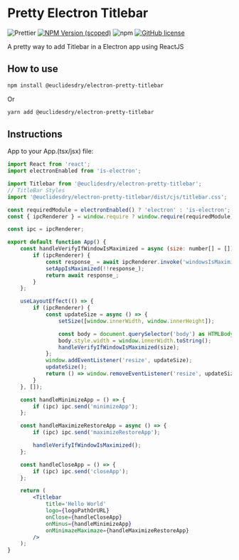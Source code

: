 # Pretty Electron Titlebar

![Prettier](https://img.shields.io/badge/code_style-prettier-ff69b4.svg?style=for-the-badge&logo=appveyor)
[![NPM Version (scoped)](https://img.shields.io/npm/v/@euclidesdry/electron-pretty-titlebar?style=for-the-badge&logo=appveyor)](https://www.npmjs.com/package/@euclidesdry/electron-pretty-titlebar)
![npm](https://img.shields.io/npm/dm/@euclidesdry/electron-pretty-titlebar?style=for-the-badge)
[![GitHub license](https://img.shields.io/github/license/euclidesdry/electron-pretty-titlebar?style=for-the-badge)](https://github.com/euclidesdry/electron-pretty-titlebar/blob/main/LICENSE)

A pretty way to add Titlebar in a Electron app using ReactJS

## How to use

```bash
npm install @euclidesdry/electron-pretty-titlebar
```

Or

```bash
yarn add @euclidesdry/electron-pretty-titlebar
```

## Instructions

App to your App.(tsx/jsx) file:

```jsx
import React from 'react';
import electronEnabled from 'is-electron';

import Titlebar from '@euclidesdry/electron-pretty-titlebar';
// TitleBar Styles
import '@euclidesdry/electron-pretty-titlebar/dist/cjs/titlebar.css';

const requiredModule = electronEnabled() ? 'electron' : 'is-electron';
const { ipcRenderer } = window.require ? window.require(requiredModule) : false;

const ipc = ipcRenderer;

export default function App() {
	const handleVerifyIfWindowIsMaximized = async (size: number[] = []) => {
        if (ipcRenderer) {
            const response_ = await ipcRenderer.invoke('windowsIsMaximized');
            setAppIsMaximized(!!response_);
            return await response_;
        }
    };

    useLayoutEffect(() => {
        if (ipcRenderer) {
            const updateSize = async () => {
                setSize([window.innerWidth, window.innerHeight]);

                const body = document.querySelector('body') as HTMLBodyElement;
                body.style.width = window.innerWidth.toString();
                handleVerifyIfWindowIsMaximized(size);
            };
            window.addEventListener('resize', updateSize);
            updateSize();
            return () => window.removeEventListener('resize', updateSize);
        }
    }, []);

	const handleMinimizeApp = () => {
		if (ipc) ipc.send('minimizeApp');
	};

	const handleMaximizeRestoreApp = async () => {
		if (ipc) ipc.send('maximizeRestoreApp');

		handleVerifyIfWindowIsMaximized();
	};

	const handleCloseApp = () => {
		if (ipc) ipc.send('closeApp');
	};

	return (
		<Titlebar
			title='Hello World'
			logo={logoPathOrURL}
			onClose={handleCloseApp}
			onMinus={handleMinimizeApp}
			onMinimazeMaximaze={handleMaximizeRestoreApp}
		/>
	);
}
```
